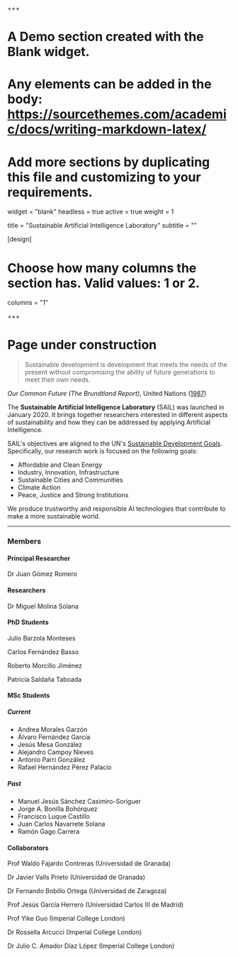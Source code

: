 +++
# A Demo section created with the Blank widget.
# Any elements can be added in the body: https://sourcethemes.com/academic/docs/writing-markdown-latex/
# Add more sections by duplicating this file and customizing to your requirements.

widget = "blank" 
headless = true 
active = true 
weight = 1

title = "Sustainable Artificial Intelligence Laboratory"
subtitle = ""

[design]

  # Choose how many columns the section has. Valid values: 1 or 2.
  columns = "1"

+++

# Page under construction

> Sustainable development is development that meets the needs of the present without compromising the ability of future generations to meet their own needs.

*Our Common Future (The Brundtland Report)*, United Nations ([1987](https://sustainabledevelopment.un.org/content/documents/5987our-common-future.pdf))

The **Sustainable Artificial Intelligence Laboratory** (SAIL) was launched in January 2020. It brings together researchers interested in different aspects of sustainability and how they can be addressed by applying Artificial Intelligence.

SAIL's objectives are aligned to the UN's [Sustainable Development Goals](https://www.un.org/sustainabledevelopment/). Specifically, our research work is focused on the following goals:

- Affordable and Clean Energy
- Industry, Innovation, Infrastructure
- Sustainable Cities and Communities
- Climate Action
- Peace, Justice and Strong Institutions

We produce trustworthy and responsible AI technologies that contribute to make a more sustainable world.

---

### Members

#### Principal Researcher

Dr Juan Gómez Romero

#### Researchers

Dr Miguel Molina Solana

#### PhD Students

Julio Barzola Monteses

Carlos Fernández Basso

Roberto Morcillo Jiménez

Patricia Saldaña Taboada

#### MSc Students

##### Current

- Andrea Morales Garzón
- Álvaro Fernández García
- Jesús Mesa González
- Alejandro Campoy Nieves
- Antonio Parri González
- Rafael Hernández Pérez Palacio

##### Past

- Manuel Jesús Sánchez Casimiro-Soriguer
- Jorge A. Bonilla Bohórquez
- Francisco Luque Castillo
- Juan Carlos Navarrete Solana
- Ramón Gago Carrera

#### Collaborators

Prof Waldo Fajardo Contreras (Universidad de Granada)

Dr Javier Valls Prieto (Universidad de Granada)

Dr Fernando Bobillo Ortega (Universidad de Zaragoza)

Prof Jesús García Herrero (Universidad Carlos III de Madrid)

Prof Yike Guo (Imperial College London)

Dr Rossella Arcucci (Imperial College London)

Dr Julio C. Amador Díaz López (Imperial College London)





